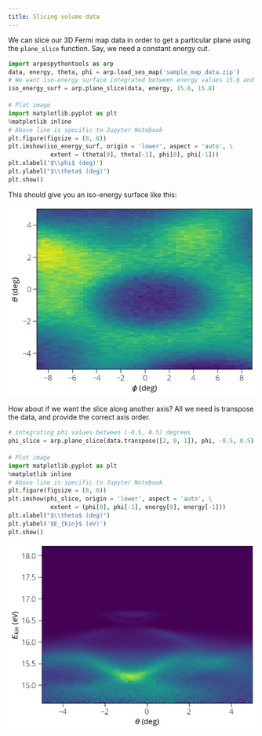 ```yaml
---
title: Slicing volume data
---
```

We can slice our 3D Fermi map data in order to get a particular plane using the
`plane_slice` function. Say, we need a constant energy cut.

```python showLineNumbers
import arpespythontools as arp
data, energy, theta, phi = arp.load_ses_map('sample_map_data.zip')
# We want iso-energy surface integrated between energy values 15.6 and 15.8 eV
iso_energy_surf = arp.plane_slice(data, energy, 15.6, 15.8)

# Plot image
import matplotlib.pyplot as plt
%matplotlib inline
# Above line is specific to Jupyter Notebook
plt.figure(figsize = (8, 6))
plt.imshow(iso_energy_surf, origin = 'lower', aspect = 'auto', \
            extent = (theta[0], theta[-1], phi[0], phi[-1]))
plt.xlabel('$\\phi$ (deg)')
plt.ylabel("$\\theta$ (deg)")
plt.show()
```
This should give you an iso-energy surface like this:

![iso-energy-surface](/img/iso-energy-surface.png)

How about if we want the slice along another axis? All we need is transpose the
data, and provide the correct axis order.

```python showLineNumbers
# integrating phi values between (-0.5, 0.5) degrees
phi_slice = arp.plane_slice(data.transpose([2, 0, 1]), phi, -0.5, 0.5)

# Plot image
import matplotlib.pyplot as plt
%matplotlib inline
# Above line is specific to Jupyter Notebook
plt.figure(figsize = (8, 6))
plt.imshow(phi_slice, origin = 'lower', aspect = 'auto', \
            extent = (phi[0], phi[-1], energy[0], energy[-1]))
plt.xlabel("$\\theta$ (deg)")
plt.ylabel('$E_{kin}$ (eV)')
plt.show()
```

![phi-slice](/img/phi-slice.png)
